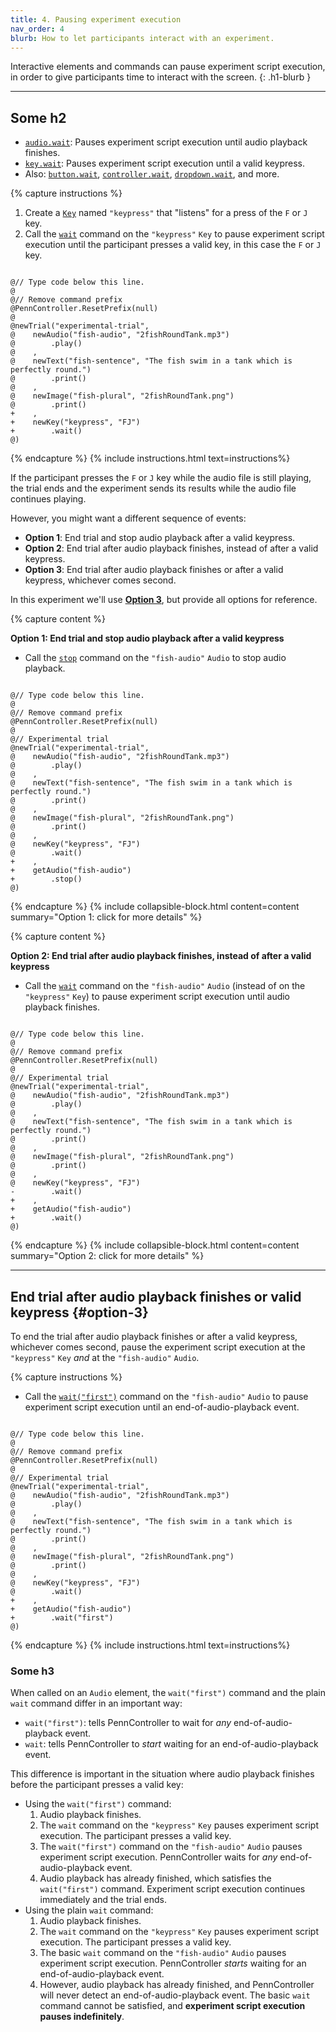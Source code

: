 ```yaml
---
title: 4. Pausing experiment execution
nav_order: 4
blurb: How to let participants interact with an experiment.
---
```


Interactive elements and commands can pause experiment script execution, in order
to give participants time to interact with the screen.
{: .h1-blurb }

---

## Some h2

+ [`audio.wait`]({{site.baseurl}}/audio/audio-wait):
Pauses experiment script execution until audio playback finishes.
+ [`key.wait`]({{site.baseurl}}/key/key-wait):
Pauses experiment script execution until a valid keypress.
+ Also: [`button.wait`]({{site.baseurl}}/button/button-wait),
[`controller.wait`]({{site.baseurl}}/controller/controller-wait),
[`dropdown.wait`]({{site.baseurl}}/dropdown/dropdown-wait),
and more.

{% capture instructions %}
1. Create a [`Key`]({{site.baseurl}}/key) named `"keypress"` that "listens" for a press of the `F` or `J` key.
2. Call the [`wait`]({{site.baseurl}}/key/key-wait) command on the `"keypress"` `Key` to pause experiment script execution until the participant presses a valid key, in this case the `F` or `J` key.

<pre><code class="language-diff-javascript diff-highlight"> 
@// Type code below this line.
@
@// Remove command prefix
@PennController.ResetPrefix(null)
@
@newTrial("experimental-trial",
@    newAudio("fish-audio", "2fishRoundTank.mp3")
@        .play()
@    ,
@    newText("fish-sentence", "The fish swim in a tank which is perfectly round.")
@        .print()
@    ,
@    newImage("fish-plural", "2fishRoundTank.png")    
@        .print()
+    ,
+    newKey("keypress", "FJ")
+        .wait()
@)
</code></pre>
{% endcapture %}
{% include instructions.html text=instructions%}

If the participant presses the `F` or `J` key while the audio file is still playing, the trial ends and the experiment sends its results while the audio file continues playing. 

However, you might want a different sequence of events:

+ **Option 1**: End trial and stop audio playback after a valid keypress.
+ **Option 2**: End trial after audio playback finishes, instead of after a valid keypress.
+ **Option 3**: End trial after audio playback finishes or after a valid keypress, whichever comes second.

In this experiment we'll use [**Option 3**](#option-3), but provide all options for reference.

<div class="dotted-grey-dk-000 px-4 pt-3" markdown="1">
{% capture content %}

**Option 1: End trial and stop audio playback after a valid keypress**

+ Call the [`stop`]({{site.baseurl}}/audio/audio-stop) command on the `"fish-audio"` `Audio` to stop audio playback.

<pre><code class="language-diff-javascript diff-highlight"> 
@// Type code below this line.
@
@// Remove command prefix
@PennController.ResetPrefix(null)
@
@// Experimental trial
@newTrial("experimental-trial",
@    newAudio("fish-audio", "2fishRoundTank.mp3")
@        .play()
@    ,
@    newText("fish-sentence", "The fish swim in a tank which is perfectly round.")
@        .print()
@    ,
@    newImage("fish-plural", "2fishRoundTank.png")    
@        .print()
@    ,
@    newKey("keypress", "FJ")
@        .wait()
+    ,
+    getAudio("fish-audio")
+        .stop()
@)
</code></pre>
{% endcapture %}
{% include collapsible-block.html content=content summary="Option 1: click for more details" %}

{% capture content %}

**Option 2: End trial after audio playback finishes, instead of after a valid keypress**

+ Call the [`wait`]({{site.baseurl}}/audio/audio-wait) command on the `"fish-audio"` `Audio` (instead of on the `"keypress"` `Key`) to pause experiment script execution until audio playback finishes.

<pre><code class="language-diff-javascript diff-highlight"> 
@// Type code below this line.
@
@// Remove command prefix
@PennController.ResetPrefix(null)
@
@// Experimental trial
@newTrial("experimental-trial",
@    newAudio("fish-audio", "2fishRoundTank.mp3")
@        .play()
@    ,
@    newText("fish-sentence", "The fish swim in a tank which is perfectly round.")
@        .print()
@    ,
@    newImage("fish-plural", "2fishRoundTank.png")    
@        .print()
@    ,
@    newKey("keypress", "FJ")
-        .wait()
+    ,
+    getAudio("fish-audio")
+        .wait()
@)
</code></pre>
{% endcapture %}
{% include collapsible-block.html content=content summary="Option 2: click for more details" %}
</div>

---

## End trial after audio playback finishes or valid keypress {#option-3}

To end the trial after audio playback finishes or after a valid keypress, whichever comes second, pause the experiment script execution at the `"keypress"` `Key` *and* at the `"fish-audio"` `Audio`.

{% capture instructions %}

+ Call the [`wait("first")`]({{site.baseurl}}/audio/audio-wait#optional-arguments) command on the `"fish-audio"` `Audio` to pause experiment script execution until an end-of-audio-playback event.

<pre><code class="language-diff-javascript diff-highlight"> 
@// Type code below this line.
@
@// Remove command prefix
@PennController.ResetPrefix(null)
@
@// Experimental trial
@newTrial("experimental-trial",
@    newAudio("fish-audio", "2fishRoundTank.mp3")
@        .play()
@    ,
@    newText("fish-sentence", "The fish swim in a tank which is perfectly round.")
@        .print()
@    ,
@    newImage("fish-plural", "2fishRoundTank.png")    
@        .print()
@    ,
@    newKey("keypress", "FJ")
@        .wait()
+    ,
+    getAudio("fish-audio")
+        .wait("first")
@)
</code></pre>
{% endcapture %}
{% include instructions.html text=instructions%}

### Some h3

When called on an `Audio` element, the `wait("first")` command and the plain `wait` command differ in an important way:

+ `wait("first")`: tells PennController to wait for *any* end-of-audio-playback event.
+ `wait`: tells PennController to *start* waiting for an end-of-audio-playback event.

This difference is important in the situation where audio playback finishes before the participant presses a valid key:

+ Using the `wait("first")` command:
  1. Audio playback finishes.
  2. The `wait` command on the `"keypress"` `Key` pauses experiment script execution. The participant presses a valid key.
  3. The `wait("first")` command on the `"fish-audio"` `Audio` pauses experiment script execution. PennController waits for *any* end-of-audio-playback event.
  4. Audio playback has already finished, which satisfies the `wait("first")` command. Experiment script execution continues immediately and the trial ends.
+ Using the plain `wait` command:
  1. Audio playback finishes.
  2. The `wait` command on the `"keypress"` `Key` pauses experiment script execution. The participant presses a valid key.
  3. The basic `wait` command on the `"fish-audio"` `Audio` pauses experiment script execution. PennController *starts* waiting for an end-of-audio-playback event.
  4. However, audio playback has already finished, and PennController will never detect an end-of-audio-playback event. The basic `wait` command cannot be satisfied, and **experiment script execution pauses indefinitely**.
  